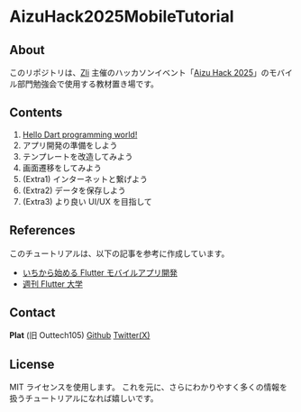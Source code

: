 # AizuHack2025MobileTutorial

## About

このリポジトリは、[Zli](https://zli.works) 主催のハッカソンイベント「[Aizu Hack 2025](https://2025.aizuhack.zli.works)」のモバイル部門勉強会で使用する教材置き場です。

## Contents

1. [Hello Dart programming world!](/ex1/content.md)
1. アプリ開発の準備をしよう
1. テンプレートを改造してみよう
1. 画面遷移をしてみよう
1. (Extra1) インターネットと繋げよう
1. (Extra2) データを保存しよう
1. (Extra3) より良い UI/UX を目指して

## References

このチュートリアルは、以下の記事を参考に作成しています。

- [いちから始める Flutter モバイルアプリ開発](https://zenn.dev/heyhey1028/books/flutter-basics)
- [週刊 Flutter 大学](https://blog.flutteruniv.com/)

## Contact

**Plat** (旧 Outtech105)
[Github](https://github.com/Outtech105k)
[Twitter(X)](https://x.com/105techno)

## License

MIT ライセンスを使用します。
これを元に、さらにわかりやすく多くの情報を扱うチュートリアルになれば嬉しいです。
